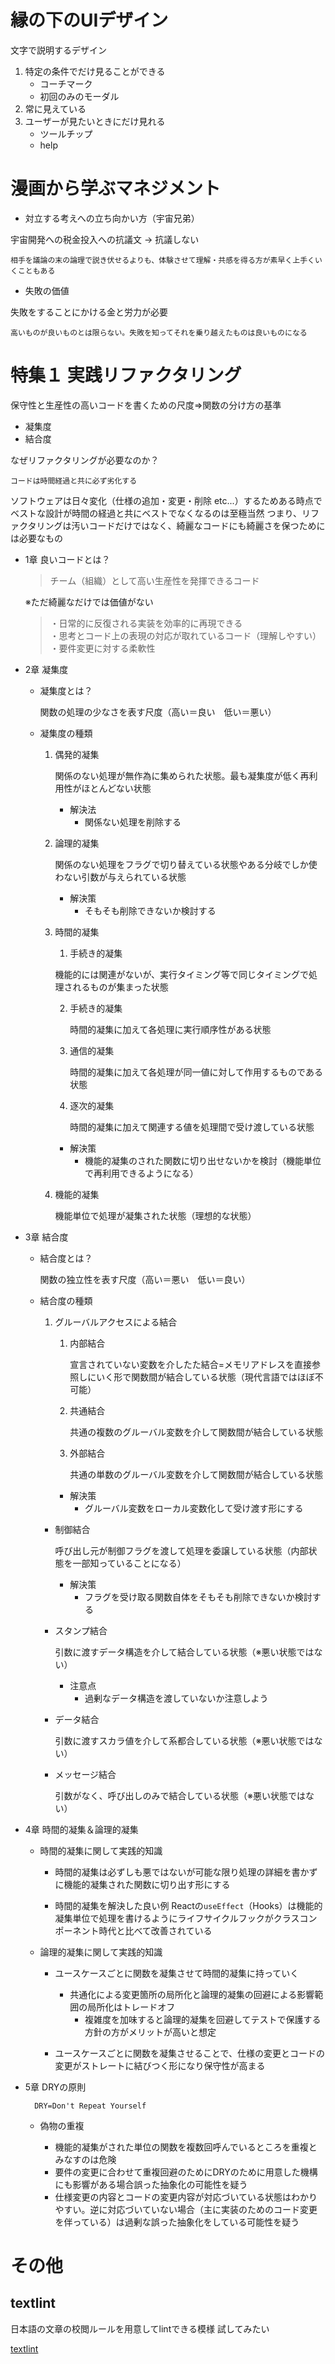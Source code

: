 # 縁の下のUIデザイン

文字で説明するデザイン

1. 特定の条件でだけ見ることができる
    - コーチマーク
    - 初回のみのモーダル
2. 常に見えている
3. ユーザーが見たいときにだけ見れる
    - ツールチップ
    - help

# 漫画から学ぶマネジメント

- 対立する考えへの立ち向かい方（宇宙兄弟）

宇宙開発への税金投入への抗議文 → 抗議しない

    相手を議論の末の論理で説き伏せるよりも、体験させて理解・共感を得る方が素早く上手くいくこともある


- 失敗の価値

失敗をすることにかける金と労力が必要

    高いものが良いものとは限らない。失敗を知ってそれを乗り越えたものは良いものになる

# 特集１ 実践リファクタリング

保守性と生産性の高いコードを書くための尺度=>関数の分け方の基準
- 凝集度
- 結合度

なぜリファクタリングが必要なのか？
    
    コードは時間経過と共に必ず劣化する

ソフトウェアは日々変化（仕様の追加・変更・削除 etc...）するためある時点でベストな設計が時間の経過と共にベストでなくなるのは至極当然
つまり、リファクタリングは汚いコードだけではなく、綺麗なコードにも綺麗さを保つためには必要なもの

- 1章 良いコードとは？
    > チーム（組織）として高い生産性を発揮できるコード

    ※ただ綺麗なだけでは価値がない   

    > ・日常的に反復される実装を効率的に再現できる<br/>
    > ・思考とコード上の表現の対応が取れているコード（理解しやすい）</br>
    > ・要件変更に対する柔軟性

- 2章 凝集度
    - 凝集度とは？
    
        関数の処理の少なさを表す尺度（高い＝良い　低い＝悪い）

    - 凝集度の種類
        1. 偶発的凝集
            
            関係のない処理が無作為に集められた状態。最も凝集度が低く再利用性がほとんどない状態

            - 解決法
                - 関係ない処理を削除する

        2. 論理的凝集

            関係のない処理をフラグで切り替えている状態やある分岐でしか使わない引数が与えられている状態

            - 解決策
                - そもそも削除できないか検討する

        3. 時間的凝集

            1. 手続き的凝集

            機能的には関連がないが、実行タイミング等で同じタイミングで処理されるものが集まった状態

            2. 手続き的凝集

                時間的凝集に加えて各処理に実行順序性がある状態

            3. 通信的凝集

                時間的凝集に加えて各処理が同一値に対して作用するものである状態

            4. 逐次的凝集

                時間的凝集に加えて関連する値を処理間で受け渡している状態

            - 解決策
                - 機能的凝集のされた関数に切り出せないかを検討（機能単位で再利用できるようになる）

        4. 機能的凝集

            機能単位で処理が凝集された状態（理想的な状態）

- 3章 結合度

    - 結合度とは？

        関数の独立性を表す尺度（高い＝悪い　低い＝良い）

    - 結合度の種類

        1. グルーバルアクセスによる結合
            1. 内部結合
                
                宣言されていない変数を介したた結合=メモリアドレスを直接参照しにいく形で関数間が結合している状態（現代言語ではほぼ不可能）

            2. 共通結合

                共通の複数のグルーバル変数を介して関数間が結合している状態

            3. 外部結合

                共通の単数のグルーバル変数を介して関数間が結合している状態
        
            - 解決策
                - グルーバル変数をローカル変数化して受け渡す形にする

        - 制御結合

            呼び出し元が制御フラグを渡して処理を委譲している状態（内部状態を一部知っていることになる）

            - 解決策
                - フラグを受け取る関数自体をそもそも削除できないか検討する

        - スタンプ結合

            引数に渡すデータ構造を介して結合している状態（※悪い状態ではない）

            - 注意点
                - 過剰なデータ構造を渡していないか注意しよう

        - データ結合

            引数に渡すスカラ値を介して系都合している状態（※悪い状態ではない）

        - メッセージ結合

            引数がなく、呼び出しのみで結合している状態（※悪い状態ではない）


- 4章 時間的凝集＆論理的凝集

    - 時間的凝集に関して実践的知識

        - 時間的凝集は必ずしも悪ではないが可能な限り処理の詳細を書かずに機能的凝集された関数に切り出す形にする

        - 時間的凝集を解決した良い例 Reactの`useEffect`（Hooks）は機能的凝集単位で処理を書けるようにライフサイクルフックがクラスコンポーネント時代と比べて改善されている

    - 論理的凝集に関して実践的知識

        - ユースケースごとに関数を凝集させて時間的凝集に持っていく
            - 共通化による変更箇所の局所化と論理的凝集の回避による影響範囲の局所化はトレードオフ
                - 複雑度を加味すると論理的凝集を回避してテストで保護する方針の方がメリットが高いと想定

        - ユースケースごとに関数を凝集させることで、仕様の変更とコードの変更がストレートに結びつく形になり保守性が高まる

- 5章 DRYの原則

        DRY=Don't Repeat Yourself

    - 偽物の重複

        - 機能的凝集がされた単位の関数を複数回呼んでいるところを重複とみなすのは危険
        - 要件の変更に合わせて重複回避のためにDRYのために用意した機構にも影響がある場合誤った抽象化の可能性を疑う
        - 仕様変更の内容とコードの変更内容が対応づいている状態はわかりやすい。逆に対応づいていない場合（主に実装のためのコード変更を伴っている）は過剰な誤った抽象化をしている可能性を疑う



# その他

## textlint
日本語の文章の校閲ルールを用意してlintできる模様
試してみたい

[textlint](https://github.com/textlint/textlint)